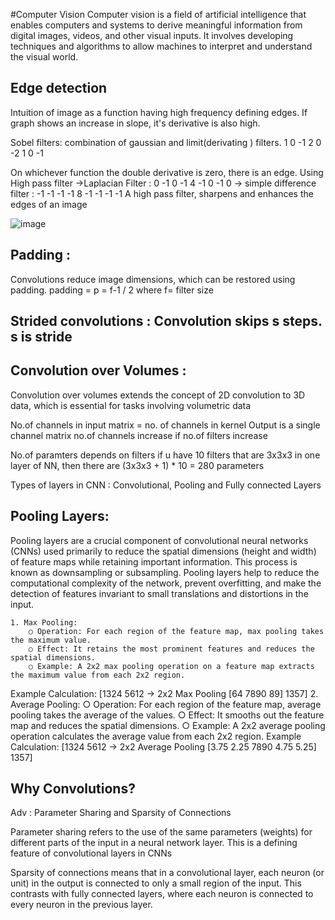#Computer Vision
Computer vision is a field of artificial intelligence that enables computers and systems to derive meaningful information from digital images, videos, and other visual inputs. It involves developing techniques and algorithms to allow machines to interpret and understand the visual world. 

## Edge detection
Intuition of image as a function having high frequency defining edges.
If graph shows an increase in slope, it's derivative is also high. 

Sobel filters: combination of gaussian and limit(derivating ) filters.
1 0 -1 
2 0 -2
1 0 -1

On whichever function the double derivative is zero, there is an edge.
Using High pass filter ->Laplacian Filter : 0 -1 0
						       -1 4 -1 
						        0 -1 0
			-> simple difference filter : 
			-1  -1  -1
			-1   8  -1
			-1  -1  -1
A high pass filter, sharpens and enhances the edges of an image

![image](https://github.com/user-attachments/assets/b92cc9b5-93d2-42aa-9653-036c74fe1e84)

## Padding : 
Convolutions reduce image dimensions, which can be restored using padding.
padding = p = f-1 / 2 where f=  filter size

## Strided convolutions : Convolution skips s steps. s is stride

## Convolution over Volumes : 
Convolution over volumes extends the concept of 2D convolution to 3D data, which is essential for tasks involving volumetric data

No.of channels in input matrix = no. of channels in kernel
Output is a single channel matrix 
no.of channels increase if no.of filters increase

No.of paramters depends on filters
if u have 10 filters that are 3x3x3 in one layer of NN, then there are (3x3x3 + 1) * 10 = 280 parameters

Types of layers in CNN : Convolutional, Pooling and Fully connected Layers

## Pooling Layers:
Pooling layers are a crucial component of convolutional neural networks (CNNs) used primarily to reduce the spatial dimensions (height and width) of feature maps while retaining important information. This process is known as downsampling or subsampling. Pooling layers help to reduce the computational complexity of the network, prevent overfitting, and make the detection of features invariant to small translations and distortions in the input.

	1. Max Pooling:
		○ Operation: For each region of the feature map, max pooling takes the maximum value.
		○ Effect: It retains the most prominent features and reduces the spatial dimensions.
		○ Example: A 2x2 max pooling operation on a feature map extracts the maximum value from each 2x2 region.
Example Calculation:
[1324
 5612   →  2x2 Max Pooling   [64
 7890                         89]
 1357] 
	2. Average Pooling:
		○ Operation: For each region of the feature map, average pooling takes the average of the values.
		○ Effect: It smooths out the feature map and reduces the spatial dimensions.
		○ Example: A 2x2 average pooling operation calculates the average value from each 2x2 region.
Example Calculation:
[1324
 5612   →  2x2 Average Pooling    [3.75  2.25
 7890                              4.75  5.25]
 1357]

## Why Convolutions?
Adv : Parameter Sharing and Sparsity of Connections

Parameter sharing refers to the use of the same parameters (weights) for different parts of the input in a neural network layer. This is a defining feature of convolutional layers in CNNs

Sparsity of connections means that in a convolutional layer, each neuron (or unit) in the output is connected to only a small region of the input. This contrasts with fully connected layers, where each neuron is connected to every neuron in the previous layer.
